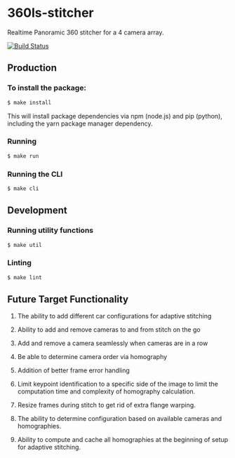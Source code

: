 # 360ls-stitcher
Realtime Panoramic 360 stitcher for a 4 camera array.

[![Build Status](https://travis-ci.org/360ls/stitch-flex.svg?branch=master)](https://travis-ci.org/360ls/stitch-flex)

## Production

### To install the package:

```bash
$ make install
```

This will install package dependencies via npm (node.js) and pip (python), including the yarn package manager dependency.

### Running

```bash
$ make run
```

### Running the CLI
```bash
$ make cli
```

## Development

### Running utility functions

```bash
$ make util
```

### Linting

```bash
$ make lint
```


## Future Target Functionality
1. The ability to add different car configurations for adaptive stitching

2. Ability to add and remove cameras to and from stitch on the go

3. Add and remove a camera seamlessly when cameras are in a row

4. Be able to determine camera order via homography

5. Addition of better frame error handling

6. Limit keypoint identification to a specific side of the image to limit the computation time and complexity of homography calculation.

7. Resize frames during stitch to get rid of extra flange warping.

8. The ability to determine configuration based on available cameras and homographies.

9. Ability to compute and cache all homographies at the beginning of setup for adaptive stitching. 
